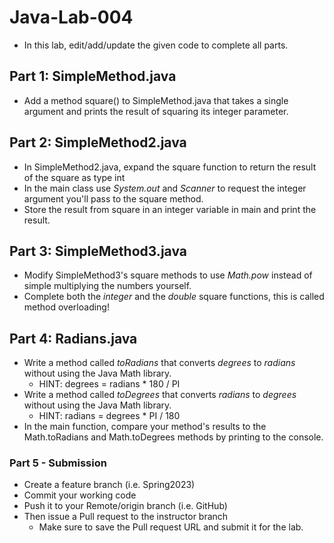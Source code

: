 # Java-Lab-004

* In this lab, edit/add/update the given code to complete all parts.

## Part 1: SimpleMethod.java
* Add a method square() to SimpleMethod.java that takes a single argument and prints the result of squaring its integer parameter.

## Part 2: SimpleMethod2.java
* In SimpleMethod2.java, expand the square function to return the result of the square as type int
* In the main class use *System.out* and *Scanner* to request the integer argument you'll pass to the square method.
* Store the result from square in an integer variable in main and print the result.

## Part 3: SimpleMethod3.java
* Modify SimpleMethod3's square methods to use *Math.pow* instead of simple multiplying the numbers yourself.
* Complete both the *integer* and the *double* square functions, this is called method overloading!

## Part 4: Radians.java
* Write a method called *toRadians* that converts *degrees* to *radians* without using the Java Math library.
    * HINT: degrees = radians * 180 / PI
* Write a method called *toDegrees* that converts *radians* to *degrees* without using the Java Math library.
    * HINT: radians = degrees * PI / 180
* In the main function, compare your method's results to the Math.toRadians and Math.toDegrees methods by printing to the console. 

### Part 5 - Submission
* Create a feature branch (i.e. Spring2023)
* Commit your working code
* Push it to your Remote/origin branch (i.e. GitHub)
* Then issue a Pull request to the instructor branch
    * Make sure to save the Pull request URL and submit it for the lab.
